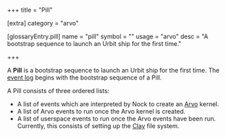 +++
title = "Pill"

[extra]
category = "arvo"

[glossaryEntry.pill]
name = "pill"
symbol = ""
usage = "arvo"
desc = "A bootstrap sequence to launch an Urbit ship for the first time."

+++

A **Pill** is a bootstrap sequence to launch an Urbit ship for the first time. The [event log](/reference/glossary/eventlog) begins with the bootstrap sequence of a Pill.

A Pill consists of three ordered lists:
 * A list of events which are interpreted by Nock to create an [Arvo](/reference/glossary/arvo) kernel.
 * A list of Arvo events to run once the Arvo kernel is created.
 * A list of userspace events to run once the Arvo events have been run. Currently, this consists of setting up the [Clay](/reference/glossary/clay) file system.
